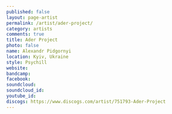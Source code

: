 ```yaml
---
published: false
layout: page-artist
permalink: /artist/ader-project/
category: artists
comments: true
title: Ader Project
photo: false
name: Alexandr Pidgornyi
location: Kyiv, Ukraine
style: Psychill
website: 
bandcamp: 
facebook: 
soundcloud: 
soundcloud_id: 
youtube_id: 
discogs: https://www.discogs.com/artist/751793-Ader-Project
---
```

